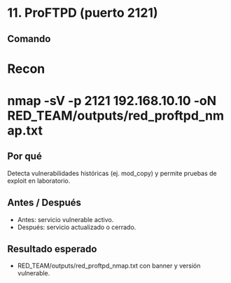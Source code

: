 # 11. ProFTPD (puerto 2121)

## Comando
# Recon
# nmap -sV -p 2121 192.168.10.10 -oN RED_TEAM/outputs/red_proftpd_nmap.txt

## Por qué
Detecta vulnerabilidades históricas (ej. mod_copy) y permite pruebas de exploit en laboratorio.

## Antes / Después
- Antes: servicio vulnerable activo.  
- Después: servicio actualizado o cerrado.

## Resultado esperado
- RED_TEAM/outputs/red_proftpd_nmap.txt con banner y versión vulnerable.
